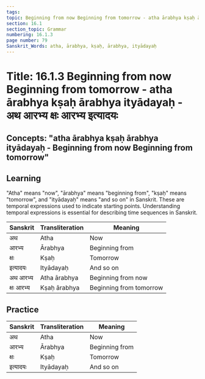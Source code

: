 ```yaml
---
tags:
topic: Beginning from now Beginning from tomorrow - atha ārabhya kṣaḥ ārabhya ityādayaḥ - अथ आरभ्य क्षः आरभ्य इत्यादयः
section: 16.1
section_topic: Grammar
numbering: 16.1.3
page number: 79
Sanskrit_Words: atha, ārabhya, kṣaḥ, ārabhya, ityādayaḥ
---
```

# Title: 16.1.3 Beginning from now Beginning from tomorrow - atha ārabhya kṣaḥ ārabhya ityādayaḥ - अथ आरभ्य क्षः आरभ्य इत्यादयः
## Concepts: "atha ārabhya kṣaḥ ārabhya ityādayaḥ - Beginning from now Beginning from tomorrow"

## Learning
"Atha" means "now", "ārabhya" means "beginning from", "kṣaḥ" means "tomorrow", and "ityādayaḥ" means "and so on" in Sanskrit. These are temporal expressions used to indicate starting points. Understanding temporal expressions is essential for describing time sequences in Sanskrit.

| Sanskrit           | Transliteration      | Meaning                          |
| ------------------ | -------------------- | -------------------------------- |
| अथ                 | Atha                 | Now                              |
| आरभ्य              | Ārabhya              | Beginning from                   |
| क्षः                | Kṣaḥ                 | Tomorrow                         |
| इत्यादयः           | Ityādayaḥ            | And so on                        |
| अथ आरभ्य           | Atha ārabhya         | Beginning from now               |
| क्षः आरभ्य          | Kṣaḥ ārabhya         | Beginning from tomorrow           |

## Practice
| Sanskrit           | Transliteration      | Meaning                          |
| ------------------ | -------------------- | -------------------------------- |
| अथ                 | Atha                 | Now                              |
| आरभ्य              | Ārabhya              | Beginning from                   |
| क्षः                | Kṣaḥ                 | Tomorrow                         |
| इत्यादयः           | Ityādayaḥ            | And so on                        |
